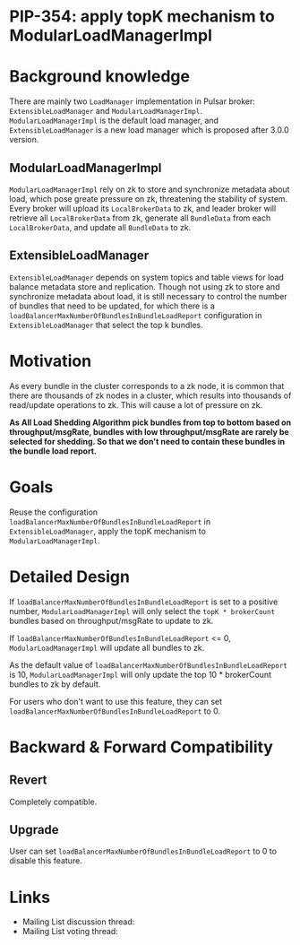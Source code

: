 # PIP-354: apply topK mechanism to ModularLoadManagerImpl

# Background knowledge

There are mainly two `LoadManager` implementation in Pulsar broker: `ExtensibleLoadManager` and `ModularLoadManagerImpl`. `ModularLoadManagerImpl` is the default load manager, and `ExtensibleLoadManager` is a new load manager which is proposed after 3.0.0 version.

## ModularLoadManagerImpl
`ModularLoadManagerImpl` rely on zk to store and synchronize metadata about load, which pose greate pressure on zk, threatening the stability of system. Every broker will upload its `LocalBrokerData` to zk, and leader broker will retrieve all `LocalBrokerData` from zk, generate all `BundleData` from each `LocalBrokerData`, and update all `BundleData` to zk.

## ExtensibleLoadManager
`ExtensibleLoadManager` depends on system topics and table views for load balance metadata store and replication. Though not using zk to store and synchronize metadata about load, it is still necessary to control the number of bundles that need to be updated, for which there is a `loadBalancerMaxNumberOfBundlesInBundleLoadReport` configuration in `ExtensibleLoadManager` that select the top k bundles.


# Motivation

As every bundle in the cluster corresponds to a zk node, it is common that there are thousands of zk nodes in a cluster, which results into thousands of read/update operations to zk. This will cause a lot of pressure on zk.

**As All Load Shedding Algorithm pick bundles from top to bottom based on throughput/msgRate, bundles with low throughput/msgRate are rarely be selected for shedding. So that we don't need to contain these bundles in the bundle load report.**



# Goals

Reuse the configuration `loadBalancerMaxNumberOfBundlesInBundleLoadReport` in `ExtensibleLoadManager`, apply the topK mechanism to `ModularLoadManagerImpl`.

# Detailed Design

If `loadBalancerMaxNumberOfBundlesInBundleLoadReport` is set to a positive number, `ModularLoadManagerImpl` will only select the `topK * brokerCount` bundles based on throughput/msgRate to update to zk.

If `loadBalancerMaxNumberOfBundlesInBundleLoadReport` <= 0, `ModularLoadManagerImpl` will update all bundles to zk.

As the default value of `loadBalancerMaxNumberOfBundlesInBundleLoadReport` is 10, `ModularLoadManagerImpl` will only update the top 10 * brokerCount bundles to zk by default.

For users who don't want to use this feature, they can set `loadBalancerMaxNumberOfBundlesInBundleLoadReport` to 0.


# Backward & Forward Compatibility

## Revert

Completely compatible.

## Upgrade

User can set `loadBalancerMaxNumberOfBundlesInBundleLoadReport` to 0 to disable this feature.

# Links

<!--
Updated afterwards
-->
* Mailing List discussion thread:
* Mailing List voting thread:

